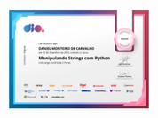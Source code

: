 <p align="center" width="100%">
  <img width="50%" src="/img/Manipulando Strings com Python.jpg">
</p>